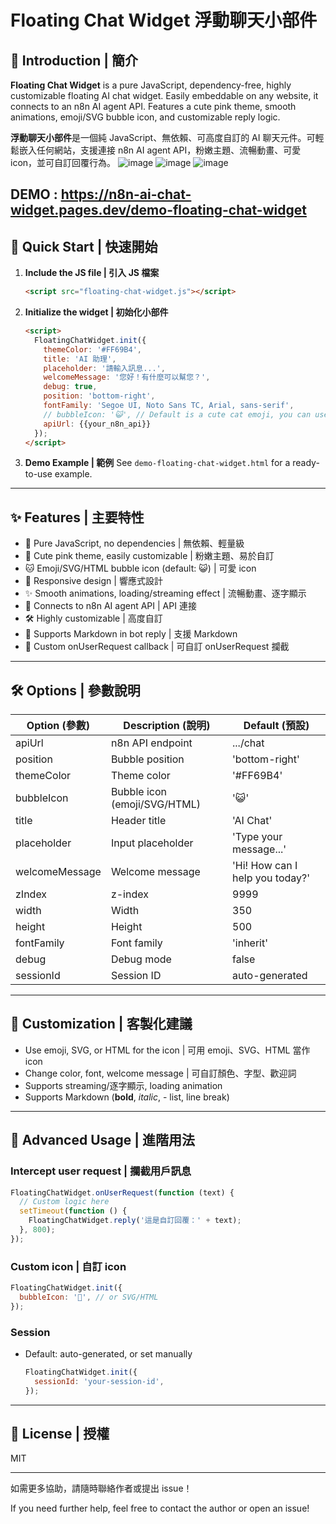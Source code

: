 # Floating Chat Widget 浮動聊天小部件

## 📝 Introduction | 簡介

**Floating Chat Widget** is a pure JavaScript, dependency-free, highly customizable floating AI chat widget. Easily embeddable on any website, it connects to an n8n AI agent API. Features a cute pink theme, smooth animations, emoji/SVG bubble icon, and customizable reply logic.

**浮動聊天小部件**是一個純 JavaScript、無依賴、可高度自訂的 AI 聊天元件。可輕鬆嵌入任何網站，支援連接 n8n AI agent API，粉嫩主題、流暢動畫、可愛 icon，並可自訂回覆行為。
![image](https://github.com/user-attachments/assets/d2695e54-b47a-4fcc-b2a5-756e1c120fc1)
![image](https://github.com/user-attachments/assets/870a0013-3ad1-4760-9a64-26800b2e5003)
![image](https://github.com/user-attachments/assets/58b3938d-0b25-44ad-82a4-894bcf03c1a5)

DEMO : https://n8n-ai-chat-widget.pages.dev/demo-floating-chat-widget
---

## 🚀 Quick Start | 快速開始

1. **Include the JS file | 引入 JS 檔案**
   ```html
   <script src="floating-chat-widget.js"></script>
   ```

2. **Initialize the widget | 初始化小部件**
   ```html
   <script>
     FloatingChatWidget.init({
       themeColor: '#FF69B4',
       title: 'AI 助理',
       placeholder: '請輸入訊息...',
       welcomeMessage: '您好！有什麼可以幫您？',
       debug: true,
       position: 'bottom-right',
       fontFamily: 'Segoe UI, Noto Sans TC, Arial, sans-serif',
       // bubbleIcon: '😺', // Default is a cute cat emoji, you can use SVG/HTML
       apiUrl: {{your_n8n_api}}
     });
   </script>
   ```

3. **Demo Example | 範例**
   See `demo-floating-chat-widget.html` for a ready-to-use example.

---

## ✨ Features | 主要特性

- 💬 Pure JavaScript, no dependencies | 無依賴、輕量級
- 🎨 Cute pink theme, easily customizable | 粉嫩主題、易於自訂
- 🐱 Emoji/SVG/HTML bubble icon (default: 😺) | 可愛 icon
- 📱 Responsive design | 響應式設計
- ✨ Smooth animations, loading/streaming effect | 流暢動畫、逐字顯示
- 🔗 Connects to n8n AI agent API | API 連接
- 🛠️ Highly customizable | 高度自訂
- 📝 Supports Markdown in bot reply | 支援 Markdown
- 🧩 Custom onUserRequest callback | 可自訂 onUserRequest 攔截

---

## 🛠️ Options | 參數說明

| Option (參數)   | Description (說明)                | Default (預設)      |
|-----------------|-----------------------------------|---------------------|
| apiUrl          | n8n API endpoint                  | .../chat            |
| position        | Bubble position                   | 'bottom-right'      |
| themeColor      | Theme color                       | '#FF69B4'           |
| bubbleIcon      | Bubble icon (emoji/SVG/HTML)      | '😺'                |
| title           | Header title                      | 'AI Chat'           |
| placeholder     | Input placeholder                 | 'Type your message...'|
| welcomeMessage  | Welcome message                   | 'Hi! How can I help you today?' |
| zIndex          | z-index                           | 9999                |
| width           | Width                             | 350                 |
| height          | Height                            | 500                 |
| fontFamily      | Font family                       | 'inherit'           |
| debug           | Debug mode                        | false               |
| sessionId       | Session ID                        | auto-generated      |

---

## 🎨 Customization | 客製化建議

- Use emoji, SVG, or HTML for the icon | 可用 emoji、SVG、HTML 當作 icon
- Change color, font, welcome message  | 可自訂顏色、字型、歡迎詞
- Supports streaming/逐字顯示, loading animation
- Supports Markdown (**bold**, *italic*, - list, line break)

---

## 🔬 Advanced Usage | 進階用法

### Intercept user request | 攔截用戶訊息
```js
FloatingChatWidget.onUserRequest(function (text) {
  // Custom logic here
  setTimeout(function () {
    FloatingChatWidget.reply('這是自訂回覆：' + text);
  }, 800);
});
```

### Custom icon | 自訂 icon
```js
FloatingChatWidget.init({
  bubbleIcon: '🤖', // or SVG/HTML
});
```

### Session
- Default: auto-generated, or set manually
  ```js
  FloatingChatWidget.init({
    sessionId: 'your-session-id',
  });
  ```

---

## 📄 License | 授權

MIT

---

如需更多協助，請隨時聯絡作者或提出 issue！

If you need further help, feel free to contact the author or open an issue! 
